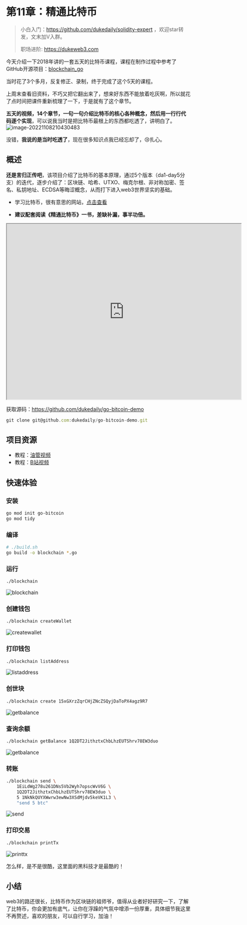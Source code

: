 # 第11章：精通比特币

> 小白入门：https://github.com/dukedaily/solidity-expert ，欢迎star转发，文末加V入群。
>
> 职场进阶: https://dukeweb3.com



今天介绍一下2018年讲的一套五天的比特币课程，课程在制作过程中参考了 GitHub开源项目：[blockchain_go](https://github.com/Jeiwan/blockchain_go)

当时花了3个多月，反复修正、录制，终于完成了这个5天的课程。

上周末查看旧资料，不巧又把它翻出来了，想来好东西不能放着吃灰啊，所以就花了点时间把课件重新梳理了一下，于是就有了这个章节。

**五天的视频，14个章节，一句一句介绍比特币的核心各种概念，然后用一行行代码逐个实现**，可以说我当时是把比特币最根上的东西都吃透了，讲明白了。![image-20221108210430483](assets/image-20221108210430483.png)

没错，**我说的是当时吃透了**，现在很多知识点我已经忘却了，😢扎心。



## 概述 

**还是言归正传吧**，该项目介绍了比特币的基本原理，通过5个版本（da1-day5分支）的迭代，逐步介绍了：区块链、哈希、UTXO、梅克尔根、非对称加密、签名、私钥地址、ECDSA等晦涩概念，从而打下进入web3世界坚实的基础。



- 学习比特币，很有意思的网站，[点击查看](https://learnmeabitcoin.com/technical/mnemonic)

- **建议配套阅读《精通比特币》一书，差缺补漏，事半功倍。**

<iframe src="https://drive.google.com/file/d/1-3umwssIjog6Fzi22B9A5Ru3gSO2HqxT/preview" width="640" height="480" allow="autoplay"></iframe>



获取源码：https://github.com/dukedaily/go-bitcoin-demo

```js
git clone git@github.com:dukedaily/go-bitcoin-demo.git
```



## 项目资源

- 教程：[油管视频](https://www.youtube.com/watch?v=Wpf5KkgzElc&list=PLO_KaIZjoik9oY-Rs9BsDkHY2RJy7WcE-)
- 教程：[B站视频](https://www.bilibili.com/video/BV1EY4y1c7Yq/?spm_id_from=333.999.0.0&vd_source=42fe91bf6d16ec8841b22ea520184d76)



## 快速体验

### 安装

```sh
go mod init go-bitcoin
go mod tidy
```

### 编译

```sh
# ./build.sh
go build -o blockchain *.go
```

### 运行

```sh
./blockchain
```

![blockchain](assets/blockchain-0315512.gif)

### 创建钱包

```sh
./blockchain createWallet
```

![createwallet](assets/createwallet.gif)

### 打印钱包

```sh
./blockchain listAddress
```

![listaddress](assets/listaddress.gif)

### 创世块

```sh
./blockchain create 15xGXrzZqrCHjZNcZSQyjDaToPX4agz9R7
```

![getbalance](assets/getbalance.gif)

### 查询余额

```sh
./blockchain getBalance 1Q2DT2JithztxChbLhzEUTShrv78EW3duo
```

![getbalance](assets/getbalance-0317023.gif)

### 转账

```sh
./blockchain send \
	1EiLdWg278u261DNs5Vb2Wyh7opscWvV6G \
	1Q2DT2JithztxChbLhzEUTShrv78EW3duo \
	5 1NkNkQUYXWwrw3ewNw3XSdMjdv5keVK1L3 \
	"send 5 btc"
```

![send](assets/send-0317335.gif)

### 打印交易

```sh
./blockchain printTx
```

![printtx](assets/printtx.gif)



怎么样，是不是很酷，这里面的黑科技才是最酷的！



## 小结

web3的路还很长，比特币作为区块链的祖师爷，值得从业者好好研究一下，了解了比特币，你会更加有底气，让你在浮躁的气氛中增添一份厚重，具体细节我这里不再赘述，喜欢的朋友，可以自行学习，加油！
